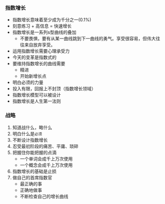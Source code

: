 ### 指数增长
- 指数增长意味着至少成为千分之一(0.1%)
- 刻意练习 + 高信息 = 快速增长
- 指数增长是一系列s型曲线的叠加
    - 不要畏惧，要有从某一曲线跳到下一曲线的勇气。享受很容易，但伟大往往来自放弃享受。
- 运用指数增长需要心理承受力
- 今天的变革是指数式的
- 要维持指数增长的曲线需要
    - 精进
    - 开始新增长点
- 明白必须的力量
- 投入有限，回报上不封顶（指数增长领域）
- 指数增长模型可以被设计
- 指数增长是人生第一法则


### 战略
1. 知道战什么，略什么
2. 明白什么是`必须`
3. 不断设计指数增长
4. 忍受最初阶段的痛苦、平庸、琐碎
5. 把握住你能把握的点滴
    - 一个单词会成千上万次使用
    - 一个概念会成千上万次使用
6. 指数增长的基础是止损
7. 做自己的首席指数官
   - 最正确的事
   - 正确地做事
   - 不断检查自己的增长曲线
